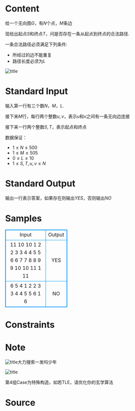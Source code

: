 
# Content

给一个无向图$G$，有$N$个点，$M$条边

现给出起点$S$和终点$T$，问是否存在一条从起点到终点的合法路径.

一条合法路径必须满足下列条件:

* 所经过的边不能重复
* 路径长度必须为$L$

![title](/source/lutece/liang-yan-yi-bi-da-li-sou-legendary-version-vol-1/img/aHR0cHM6Ly9hY20udWVzdGMuZWR1LmNuL21lZGlhL2ltYWdlL3Byb2JsZW0vMTcxMC8yMDE3MDYwODE0MzY0NTIzNDMwLmdpZg==.gif)

# Standard Input

输入第一行有三个数$N$，$M$，$L$.

接下来$M$行，每行两个整数$u,v$，表示$u$和$v$之间有一条无向边连接

接下来一行两个整数$S,T$，表示起点和终点

数据保证：

* $1 \leq N \leq 500$
* $1 \leq M \leq 505$
* $0 \leq L \leq 10$
* $1 \leq S,T,u,v \leq N$

# Standard Output

输出一行表示答案，如果存在则输出$YES$，否则输出$NO$

# Samples

<style>
        table,table tr th, table tr td { border:1px solid #0094ff; }
        table { width: 200px; min-height: 25px; line-height: 25px; text-align: center; border-collapse: collapse;}   
    </style>
<table>
	<tr>
		<td>Input</td>
		<td>Output</td>
	</tr>
<tr><td>11 10 10
1 2
2 3
3 4
4 5
5 6
6 7
7 8
8 9
9 10
10 11
1 11</td><td>YES</td></tr><tr><td>6 5 4
1 2
2 3
3 4
4 5
5 6
1 6</td><td>NO</td></tr></table>


# Constraints



# Note

![title](/source/lutece/liang-yan-yi-bi-da-li-sou-legendary-version-vol-1/img/aHR0cHM6Ly9hY20udWVzdGMuZWR1LmNuL21lZGlhL2ltYWdlL3Byb2JsZW0vMTcxMC8yMDE3MDYwODE0MzUzNDI5MjI5LmdpZg==.gif)大力搜索一发吗少年

![title](/source/lutece/liang-yan-yi-bi-da-li-sou-legendary-version-vol-1/img/aHR0cHM6Ly9hY20udWVzdGMuZWR1LmNuL21lZGlhL2ltYWdlL3Byb2JsZW0vMTcxMS8yMDE3MDYwOTIxMjUzMDI0NzIuanBn.jpg)

第4组Case为特殊构造，如若TLE，请优化你的玄学算法

# Source



